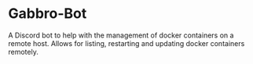 # Gabbro-Bot

A Discord bot to help with the management of docker containers on a remote host. Allows for listing, restarting and updating docker containers remotely.
